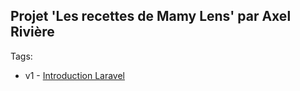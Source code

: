 ## Projet 'Les recettes de Mamy Lens' par Axel Rivière

Tags:
* v1 - [Introduction Laravel](https://gitlab.univ-artois.fr/axel_riviere/projet-fil-rouge-b-24/-/tree/v1-introduction-laravel?ref_type=tags)
